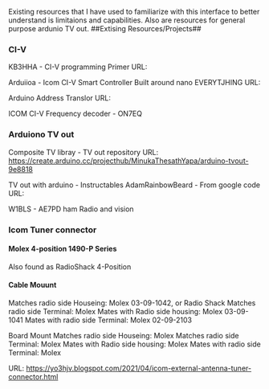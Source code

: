 Existing resources that I have used to familiarize with this interface to better understand is limitaions and capabilities. Also are resources for general purpose ardunio TV out.
##Extising Resources/Projects##
### CI-V
KB3HHA - CI-V programming Primer 
URL: 

Arduiioa - Icom CI-V Smart Controller 
Built around nano EVERYTJHING
URL: 

Arduino Address Translor
URL: 

ICOM CI-V Frequency decoder - ON7EQ


### Arduiono TV out 
Composite TV libray - TV out repository 
URL: https://create.arduino.cc/projecthub/MinukaThesathYapa/arduino-tvout-9e8818

TV out with arduino - Instructables AdamRainbowBeard - From google code
URL:

W1BLS - AE7PD ham Radio and vision


### Icom Tuner connector 
#### Molex 4-position 1490-P Series
Also found as RadioShack 4-Position 

#### Cable Mouunt
Matches radio side Houseing: Molex 03-09-1042, or Radio Shack
Matches radio side Terminal: Molex 
Mates with Radio side housing: Molex 03-09-1041
Mates with radio side Terminal: Molex 02-09-2103

Board Mount
Matches radio side Houseing: Molex 
Matches radio side Terminal: Molex 
Mates with Radio side housing: Molex 
Mates with radio side Terminal: Molex 

URL: https://yo3hjv.blogspot.com/2021/04/icom-external-antenna-tuner-connector.html
